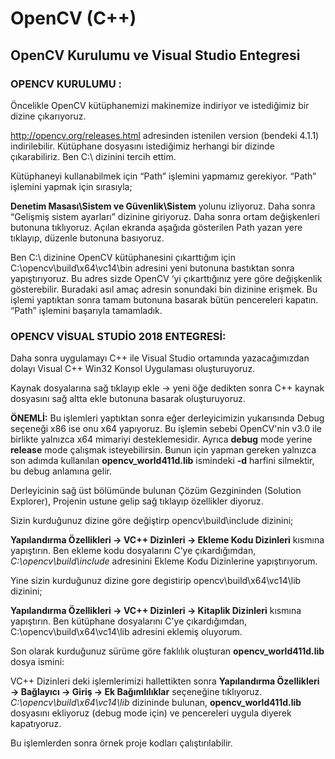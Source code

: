 # OpenCV (C++)

## OpenCV Kurulumu ve Visual Studio Entegresi

### OPENCV KURULUMU :
Öncelikle OpenCV kütüphanemizi makinemize indiriyor ve istediğimiz bir dizine çıkarıyoruz. 

http://opencv.org/releases.html adresinden istenilen version (bendeki 4.1.1) indirilebilir. Kütüphane dosyasını istediğimiz herhangi bir dizinde çıkarabiliriz. Ben C:\ dizinini tercih ettim.

Kütüphaneyi kullanabilmek için “Path” işlemini yapmamız gerekiyor. “Path” işlemini yapmak için sırasıyla;

**Denetim Masası\Sistem ve Güvenlik\Sistem** yolunu izliyoruz. Daha sonra “Gelişmiş sistem ayarları” dizinine giriyoruz. Daha sonra ortam değişkenleri butonuna tıklıyoruz. Açılan ekranda aşağıda gösterilen Path yazan yere tıklayıp, düzenle butonuna basıyoruz.

Ben C:\ dizinine OpenCV kütüphanesini çıkarttığım için C:\opencv\build\x64\vc14\bin adresini yeni butonuna bastıktan sonra yapıştırıyoruz. Bu adres sizde OpenCV ‘yi çıkarttığınız yere göre değişkenlik gösterebilir. Buradaki asıl amaç adresin sonundaki bin dizinine erişmek. Bu işlemi yaptıktan sonra tamam butonuna basarak bütün pencereleri kapatın. “Path” işlemini başarıyla tamamladık.


### OPENCV VİSUAL STUDİO 2018 ENTEGRESİ:

Daha sonra uygulamayı C++ ile Visual Studio ortamında yazacağımızdan dolayı Visual C++ Win32  Konsol Uygulaması oluşturuyoruz. 

Kaynak dosyalarına sağ tıklayıp ekle -> yeni öğe dedikten sonra C++ kaynak dosyasını sağ altta ekle butonuna basarak oluşturuyoruz.

**ÖNEMLİ:** Bu işlemleri yaptıktan sonra eğer derleyicimizin yukarısında Debug seçeneği x86 ise onu x64 yapıyoruz. Bu işlemin sebebi OpenCV'nin v3.0 ile birlikte yalnızca x64 mimariyi desteklemesidir. Ayrıca **debug** mode yerine **release** mode çalışmak isteyebilirsin. Bunun için yapman gereken yalnızca son adımda kullanılan **opencv_world411d.lib** ismindeki **-d** harfini silmektir, bu debug anlamına gelir.



Derleyicinin sağ üst bölümünde bulunan Çözüm Gezgininden (Solution Explorer), Projenin ustune gelip sağ tıklayıp özellikler diyoruz.


Sizin kurduğunuz dizine göre değiştirp opencv\build\include dizinini;

**Yapılandırma Özellikleri -> VC++ Dizinleri -> Ekleme Kodu Dizinleri** kısmına yapıştırın. Ben ekleme kodu dosyalarını C’ye çıkardığımdan, *C:\opencv\build\include* adresinini Ekleme Kodu Dizinlerine yapıştırıyorum.


Yine sizin kurduğunuz dizine gore degistirip opencv\build\x64\vc14\lib dizinini;

**Yapılandırma Özellikleri -> VC++ Dizinleri -> Kitaplik Dizinleri** kısmına yapıştırın. Ben kütüphane dosyalarını C'ye çıkardığımdan, C:\opencv\build\x64\vc14\lib adresini eklemiş oluyorum.

Son olarak kurduğunuz sürüme göre faklılık oluşturan **opencv_world411d.lib** dosya ismini:

VC++ Dizinleri deki işlemlerimizi hallettikten sonra **Yapılandırma Özellikleri -> Bağlayıcı -> Giriş -> Ek Bağımlılıklar** seçeneğine tıklıyoruz. *C:\opencv\build\x64\vc14\lib* dizininde bulunan, **opencv_world411d.lib** dosyasını ekliyoruz (debug mode için) ve pencereleri uygula diyerek kapatıyoruz.

Bu işlemlerden sonra örnek proje kodları çalıştırılabilir.



